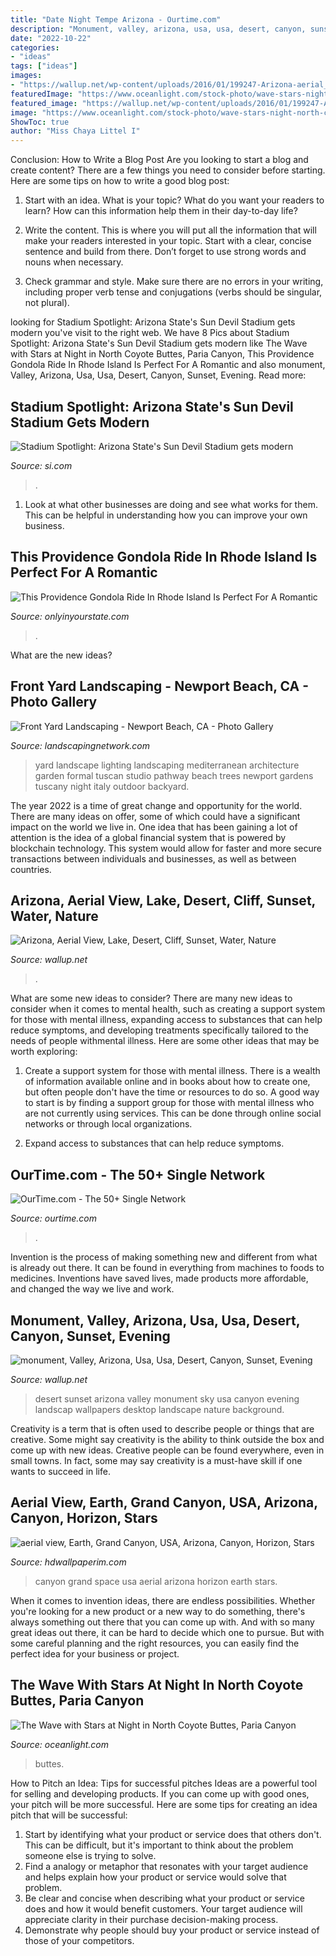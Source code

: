 ```yaml
---
title: "Date Night Tempe Arizona - Ourtime.com"
description: "Monument, valley, arizona, usa, usa, desert, canyon, sunset, evening"
date: "2022-10-22"
categories:
- "ideas"
tags: ["ideas"]
images:
- "https://wallup.net/wp-content/uploads/2016/01/199247-Arizona-aerial_view-lake-desert-cliff-sunset-water-nature-landscape.jpg"
featuredImage: "https://www.oceanlight.com/stock-photo/wave-stars-night-north-coyote-buttes-picture-28621-233763.jpg"
featured_image: "https://wallup.net/wp-content/uploads/2016/01/199247-Arizona-aerial_view-lake-desert-cliff-sunset-water-nature-landscape.jpg"
image: "https://www.oceanlight.com/stock-photo/wave-stars-night-north-coyote-buttes-picture-28621-233763.jpg"
ShowToc: true
author: "Miss Chaya Littel I"
---
```



Conclusion: How to Write a Blog Post
Are you looking to start a blog and create content? There are a few things you need to consider before starting. Here are some tips on how to write a good blog post:
1. Start with an idea. What is your topic? What do you want your readers to learn? How can this information help them in their day-to-day life?

2. Write the content. This is where you will put all the information that will make your readers interested in your topic. Start with a clear, concise sentence and build from there. Don’t forget to use strong words and nouns when necessary.

3. Check grammar and style. Make sure there are no errors in your writing, including proper verb tense and conjugations (verbs should be singular, not plural).

	

		
looking for Stadium Spotlight: Arizona State&#039;s Sun Devil Stadium gets modern you've visit to the right web. We have 8 Pics about Stadium Spotlight: Arizona State&#039;s Sun Devil Stadium gets modern like The Wave with Stars at Night in North Coyote Buttes, Paria Canyon, This Providence Gondola Ride In Rhode Island Is Perfect For A Romantic and also monument, Valley, Arizona, Usa, Usa, Desert, Canyon, Sunset, Evening. Read more:
		
    
## Stadium Spotlight: Arizona State&#039;s Sun Devil Stadium Gets Modern

<img loading=lazy src="https://www.si.com/.image/t_share/MTY4MTk2MjA0NTM3MTI4ODMz/arizona-state-sun-devil-stadium-spotlight-renovationjpg.jpg" onerror="this.onerror=null;this.src='https://tse3.mm.bing.net/th?id=OIP.PkHMqIjnXe7RzrGCmwy0lwHaEK&amp;pid=15.1';" alt="Stadium Spotlight: Arizona State&#039;s Sun Devil Stadium gets modern">

_Source: si.com_

>. 

	

1. Look at what other businesses are doing and see what works for them. This can be helpful in understanding how you can improve your own business. 

    
## This Providence Gondola Ride In Rhode Island Is Perfect For A Romantic

<img loading=lazy src="https://cdn.onlyinyourstate.com/wp-content/uploads/2018/03/photo0jpg-136.jpg" onerror="this.onerror=null;this.src='https://tse2.mm.bing.net/th?id=OIP.dhGp1Oug-29XeO4aYoZ0TgHaFj&amp;pid=15.1';" alt="This Providence Gondola Ride In Rhode Island Is Perfect For A Romantic">

_Source: onlyinyourstate.com_

>. 

	

What are the new ideas?
 

    
## Front Yard Landscaping - Newport Beach, CA - Photo Gallery

<img loading=lazy src="https://images.landscapingnetwork.com/pictures/images/800x642Max/front-yard-landscaping_15/front-yard-lighting-landscape-lighting-studio-h-landscape-architecture_559.jpg" onerror="this.onerror=null;this.src='https://tse2.mm.bing.net/th?id=OIP.mGHpOKI-rRiKg3WiA8k1rgHaFL&amp;pid=15.1';" alt="Front Yard Landscaping - Newport Beach, CA - Photo Gallery">

_Source: landscapingnetwork.com_

>yard landscape lighting landscaping mediterranean architecture garden formal tuscan studio pathway beach trees newport gardens tuscany night italy outdoor backyard. 

	

The year 2022 is a time of great change and opportunity for the world. There are many ideas on offer, some of which could have a significant impact on the world we live in. One idea that has been gaining a lot of attention is the idea of a global financial system that is powered by blockchain technology. This system would allow for faster and more secure transactions between individuals and businesses, as well as between countries.

    
## Arizona, Aerial View, Lake, Desert, Cliff, Sunset, Water, Nature

<img loading=lazy src="https://wallup.net/wp-content/uploads/2016/01/199247-Arizona-aerial_view-lake-desert-cliff-sunset-water-nature-landscape.jpg" onerror="this.onerror=null;this.src='https://tse1.mm.bing.net/th?id=OIP.PKYfPDGkmoUzfAxln1VYWgHaEo&amp;pid=15.1';" alt="Arizona, Aerial View, Lake, Desert, Cliff, Sunset, Water, Nature">

_Source: wallup.net_

>. 

	

What are some new ideas to consider?
There are many new ideas to consider when it comes to mental health, such as creating a support system for those with mental illness, expanding access to substances that can help reduce symptoms, and developing treatments specifically tailored to the needs of people withmental illness. Here are some other ideas that may be worth exploring:
1. Create a support system for those with mental illness. There is a wealth of information available online and in books about how to create one, but often people don't have the time or resources to do so. A good way to start is by finding a support group for those with mental illness who are not currently using services. This can be done through online social networks or through local organizations.

2. Expand access to substances that can help reduce symptoms.

    
## OurTime.com - The 50+ Single Network

<img loading=lazy src="https://pmi7.peoplemedia.com/166/447/91303447/58668290q.jpg" onerror="this.onerror=null;this.src='https://tse4.mm.bing.net/th?id=OIP.gOXNLHHTJiKQ85TW0gU5oAHaHa&amp;pid=15.1';" alt="OurTime.com - The 50+ Single Network">

_Source: ourtime.com_

>. 

	

Invention is the process of making something new and different from what is already out there. It can be found in everything from machines to foods to medicines. Inventions have saved lives, made products more affordable, and changed the way we live and work.

    
## Monument, Valley, Arizona, Usa, Usa, Desert, Canyon, Sunset, Evening

<img loading=lazy src="https://wallup.net/wp-content/uploads/2019/05/10/661373-monument-valley-arizona-usa-usa-desert-canyon-sunset-evening-sky-landscap-748x468.jpg" onerror="this.onerror=null;this.src='https://tse4.mm.bing.net/th?id=OIP.2eCUHe-swBYB4hLti3y7lQHaEo&amp;pid=15.1';" alt="monument, Valley, Arizona, Usa, Usa, Desert, Canyon, Sunset, Evening">

_Source: wallup.net_

>desert sunset arizona valley monument sky usa canyon evening landscap wallpapers desktop landscape nature background. 

	

Creativity is a term that is often used to describe people or things that are creative. Some might say creativity is the ability to think outside the box and come up with new ideas. Creative people can be found everywhere, even in small towns. In fact, some may say creativity is a must-have skill if one wants to succeed in life.

    
## Aerial View, Earth, Grand Canyon, USA, Arizona, Canyon, Horizon, Stars

<img loading=lazy src="https://hdwallpaperim.com/wp-content/uploads/2017/08/22/372704-aerial_view-Earth-Grand_Canyon-USA-Arizona-canyon-horizon-stars-space.jpg" onerror="this.onerror=null;this.src='https://tse2.mm.bing.net/th?id=OIP.JuieH9hbxF1Nhn_SNDI3WgHaLL&amp;pid=15.1';" alt="aerial view, Earth, Grand Canyon, USA, Arizona, Canyon, Horizon, Stars">

_Source: hdwallpaperim.com_

>canyon grand space usa aerial arizona horizon earth stars. 

	

When it comes to invention ideas, there are endless possibilities. Whether you're looking for a new product or a new way to do something, there's always something out there that you can come up with. And with so many great ideas out there, it can be hard to decide which one to pursue. But with some careful planning and the right resources, you can easily find the perfect idea for your business or project.

    
## The Wave With Stars At Night In North Coyote Buttes, Paria Canyon

<img loading=lazy src="https://www.oceanlight.com/stock-photo/wave-stars-night-north-coyote-buttes-picture-28621-233763.jpg" onerror="this.onerror=null;this.src='https://tse1.mm.bing.net/th?id=OIP.-9oU2lz1kAYa7z7RtW1HkQHaE8&amp;pid=15.1';" alt="The Wave with Stars at Night in North Coyote Buttes, Paria Canyon">

_Source: oceanlight.com_

>buttes. 

	

How to Pitch an Idea: Tips for successful pitches
Ideas are a powerful tool for selling and developing products. If you can come up with good ones, your pitch will be more successful. Here are some tips for creating an idea pitch that will be successful:
1. Start by identifying what your product or service does that others don't. This can be difficult, but it's important to think about the problem someone else is trying to solve.
2. Find a analogy or metaphor that resonates with your target audience and helps explain how your product or service would solve that problem.
3. Be clear and concise when describing what your product or service does and how it would benefit customers. Your target audience will appreciate clarity in their purchase decision-making process.
4. Demonstrate why people should buy your product or service instead of those of your competitors.

